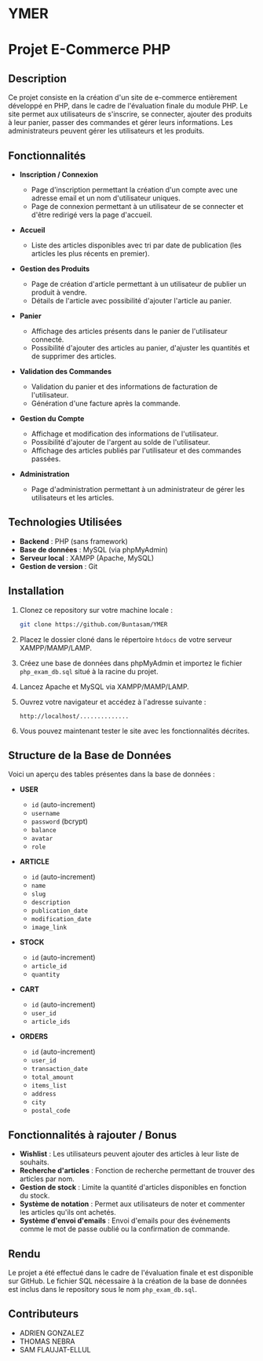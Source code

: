 # YMER

# Projet E-Commerce PHP

## Description

Ce projet consiste en la création d'un site de e-commerce entièrement développé en PHP, dans le cadre de l'évaluation finale du module PHP. Le site permet aux utilisateurs de s'inscrire, se connecter, ajouter des produits à leur panier, passer des commandes et gérer leurs informations. Les administrateurs peuvent gérer les utilisateurs et les produits.

## Fonctionnalités

- **Inscription / Connexion**
  - Page d'inscription permettant la création d'un compte avec une adresse email et un nom d'utilisateur uniques.
  - Page de connexion permettant à un utilisateur de se connecter et d'être redirigé vers la page d'accueil.
  
- **Accueil**
  - Liste des articles disponibles avec tri par date de publication (les articles les plus récents en premier).

- **Gestion des Produits**
  - Page de création d'article permettant à un utilisateur de publier un produit à vendre.
  - Détails de l'article avec possibilité d'ajouter l'article au panier.

- **Panier**
  - Affichage des articles présents dans le panier de l'utilisateur connecté.
  - Possibilité d'ajouter des articles au panier, d'ajuster les quantités et de supprimer des articles.
  
- **Validation des Commandes**
  - Validation du panier et des informations de facturation de l'utilisateur.
  - Génération d'une facture après la commande.

- **Gestion du Compte**
  - Affichage et modification des informations de l'utilisateur.
  - Possibilité d'ajouter de l'argent au solde de l'utilisateur.
  - Affichage des articles publiés par l'utilisateur et des commandes passées.

- **Administration**
  - Page d'administration permettant à un administrateur de gérer les utilisateurs et les articles.

## Technologies Utilisées

- **Backend** : PHP (sans framework)
- **Base de données** : MySQL (via phpMyAdmin)
- **Serveur local** : XAMPP (Apache, MySQL)
- **Gestion de version** : Git

## Installation

1. Clonez ce repository sur votre machine locale :
   ```bash
   git clone https://github.com/Buntasam/YMER
   ```

2. Placez le dossier cloné dans le répertoire `htdocs` de votre serveur XAMPP/MAMP/LAMP.

3. Créez une base de données dans phpMyAdmin et importez le fichier `php_exam_db.sql` situé à la racine du projet.

4. Lancez Apache et MySQL via XAMPP/MAMP/LAMP.

5. Ouvrez votre navigateur et accédez à l'adresse suivante :
   ```
   http://localhost/..............
   ```

6. Vous pouvez maintenant tester le site avec les fonctionnalités décrites.

## Structure de la Base de Données

Voici un aperçu des tables présentes dans la base de données :

- **USER**
  - `id` (auto-increment)
  - `username`
  - `password` (bcrypt)
  - `balance`
  - `avatar`
  - `role`
  
- **ARTICLE**
  - `id` (auto-increment)
  - `name`
  - `slug`
  - `description`
  - `publication_date`
  - `modification_date`
  - `image_link`
  
- **STOCK**
  - `id` (auto-increment)
  - `article_id`
  - `quantity`
  
- **CART**
  - `id` (auto-increment)
  - `user_id`
  - `article_ids`
  
- **ORDERS**
  - `id` (auto-increment)
  - `user_id`
  - `transaction_date`
  - `total_amount`
  - `items_list`
  - `address`
  - `city`
  - `postal_code`

## Fonctionnalités à rajouter / Bonus

- **Wishlist** : Les utilisateurs peuvent ajouter des articles à leur liste de souhaits.
- **Recherche d'articles** : Fonction de recherche permettant de trouver des articles par nom.
- **Gestion de stock** : Limite la quantité d'articles disponibles en fonction du stock.
- **Système de notation** : Permet aux utilisateurs de noter et commenter les articles qu'ils ont achetés.
- **Système d'envoi d'emails** : Envoi d'emails pour des événements comme le mot de passe oublié ou la confirmation de commande.

## Rendu

Le projet a été effectué dans le cadre de l'évaluation finale et est disponible sur GitHub.
Le fichier SQL nécessaire à la création de la base de données est inclus dans le repository sous le nom `php_exam_db.sql`.

## Contributeurs

- ADRIEN GONZALEZ
- THOMAS NEBRA
- SAM FLAUJAT-ELLUL
